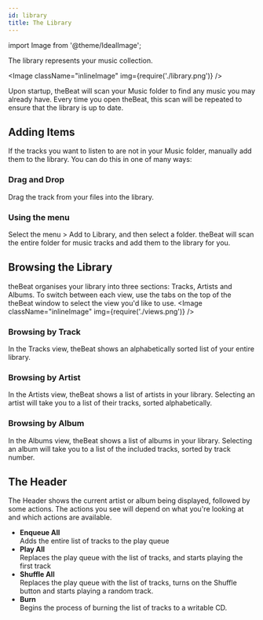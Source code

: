 ```yaml
---
id: library
title: The Library
---
```


import Image from '@theme/IdealImage';

The library represents your music collection.

<Image className="inlineImage" img={require('./library.png')} />

Upon startup, theBeat will scan your Music folder to find any music you may already have. Every time you open theBeat, this scan will be repeated to ensure that the library is up to date.

## Adding Items

If the tracks you want to listen to are not in your Music folder, manually add them to the library. You can do this in one of many ways:

### Drag and Drop

Drag the track from your files into the library.

### Using the menu

Select the menu > Add to Library, and then select a folder. theBeat will scan the entire folder for music tracks and add them to the library for you.

## Browsing the Library

theBeat organises your library into three sections: Tracks, Artists and Albums. To switch between each view, use the tabs on the top of the theBeat window to select the view you'd like to use.
<Image className="inlineImage" img={require('./views.png')} />

### Browsing by Track

In the Tracks view, theBeat shows an alphabetically sorted list of your entire library.

### Browsing by Artist

In the Artists view, theBeat shows a list of artists in your library. Selecting an artist will take you to a list of their tracks, sorted alphabetically.

### Browsing by Album

In the Albums view, theBeat shows a list of albums in your library. Selecting an album will take you to a list of the included tracks, sorted by track number.

## The Header

The Header shows the current artist or album being displayed, followed by some actions. The actions you see will depend on what you're looking at and which actions are available.

- **Enqueue All**<br />
  Adds the entire list of tracks to the play queue
- **Play All**<br />
  Replaces the play queue with the list of tracks, and starts playing the first track
- **Shuffle All**<br />
  Replaces the play queue with the list of tracks, turns on the Shuffle button and starts playing a random track.
- **Burn**<br />
  Begins the process of burning the list of tracks to a writable CD.